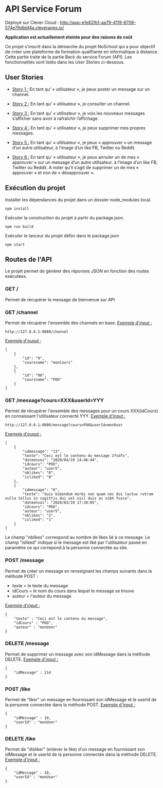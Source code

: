# API Service Forum

Déployé sur Clever Cloud : http://app-e1e82fb1-aa79-4119-8706-574e76dbbf4a.cleverapps.io/

**Application est actuellement éteinte pour des raisons de coût**

Ce projet s'inscrit dans la démarche du projet NoSchool qui a pour objectif de créer une plateforme de formation qualifiante en informatique à distance.
Cette partie traite de la partie Back du service Forum (API). 
Les fonctionnalités sont listés dans les _User Stories_ ci-dessous.


## User Stories

* <u>Story 1 :</u> En tant qu’ « utilisateur », je peux poster un message sur un channel.

* <u>Story 2 :</u> En tant qu’ « utilisateur », je consulter un channel.

* <u>Story 3 :</u> En tant qu’ « utilisateur », je vois les nouveaux messages s’afficher sans avoir à rafraîchir l’affichage.

* <u>Story 4 :</u> En tant qu’ « utilisateur », je peux supprimer mes propres messages.

* <u>Story 5 :</u> En tant qu’ « utilisateur », je peux « approuver » un message d’un autre utilisateur, à l’image d’un like FB, Twitter ou Reddit.

* <u>Story 6 :</u> En tant qu’ « utilisateur », je peux annuler un de mes « approuver » sur un message d’un autre utilisateur, à l’image d’un like FB, Twitter ou Reddit. A noter qu’il s’agit de supprimer un de mes « approuver » et non de « désapprouver ».

## Exécution du projet 

Installer les dépendances du projet dans un dossier node_modules local.

`npm install`
 
Exécuter la construction du projet à partir du package.json.

`npm run build `

Exécuter le lanceur du projet défini dans le package.json

`npm start`

## Routes de l'API

Le projet permet de générer des réponses JSON en fonction des routes exécutées.

### **GET** **/**

Permet de récupérer le message de bienvenue sur API


### **GET** **/channel**

Permet de récupérer l'ensemble des channels en base.
<u>Exemple d'input : </u>
```
http://127.0.0.1:8080/channel
```

<u>Exemple d'ouput :</u>
```
[
    {
        "id": "9",
        "coursname": "monCours"
    },
    {
        "id": "88",
        "coursname": "POO"
    }
]
```  

### **GET** **/message?cours=XXX&userId=YYY**

Permet de récupérer l'ensemble des messages pour un cours XXX(idCours) en connaissant l'utilisateur connecté YYY.
<u>Exemple d'input : </u>
```
http://127.0.0.1:8080/message?cours=POO&userId=monUser
```

<u>Exemple d'ouput :</u>
```
[
    {
        "idmessage": "13",
        "texte": "Ceci est le contenu du message 2fsdfs",
        "dateenvoi": "2020/04/19 14:46:44",
        "idcours": "POO",
        "auteur": "user5",
        "nblikes": "0",
        "isliked": "0"
    },
    {
        "idmessage": "6",
        "texte": "duis bibendum morbi non quam nec dui luctus rutrum nulla tellus in sagittis dui vel nisl duis ac nibh fusce",
        "dateenvoi": "2020/03/19 17:30:05",
        "idcours": "POO",
        "auteur": "user5",
        "nblikes": "2",
        "isliked": "1"
    }
]
```
Le champ  "nblikes" correspond au nombre de likes lié à ce message.
Le champ "isliked" indique si le message est liké par l'utilisateur passé en paramètre ce qui correpond à la personne connectée au site.

### **POST** **/message**

Permet de créer un message en renseignant les champs suivants dans la méthode POST :
* texte = le texte du message
* idCours = le nom du cours dans lequel le message se trouve
* auteur = l'auteur du message 

<u>Exemple d'input : </u>
```
{
	"texte" : "Ceci est le contenu du message",
	"idCours" : "POO",
	"auteur" : "monUser"
}
```


### **DELETE** **/message**

Permet de supprimer un message avec son idMessage dans la méthode DELETE.
<u>Exemple d'input : </u>
```
{
	"idMessage" : 214
}
```

### **POST** **/like**

Permet de "liker" un message en fournissant son idMessage et le userId de la personne connectée dans la méthode POST.
<u>Exemple d'input : </u>
```
{
	"idMessage" : 10,
	"userId" : "monUser"
}
```

### **DELETE** **/like**

Permet de "disliker" (enlever le like) d'un message en fournissant son idMessage et le userId de la personne connectée dans la méthode DELETE.
<u>Exemple d'input : </u>
```
{
	"idMessage" : 10,
	"userId" : "monUser"
}
```